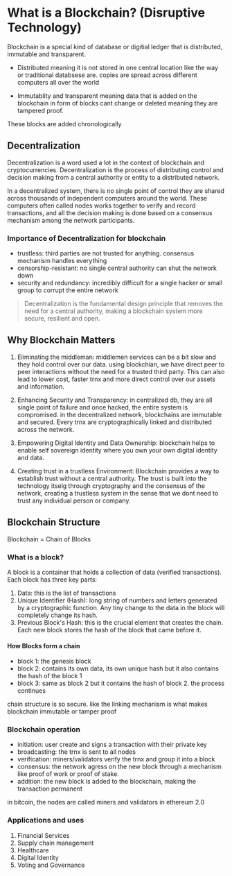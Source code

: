 # What is a Blockchain? (Disruptive Technology)

Blockchain is a special kind of database or digitial ledger that is distributed, immutable and transparent.

- Distributed meaning it is not stored in one central location like the way or traditional databsese are. copies are spread across different computers all over the world

- Immutablity and transparent meaning data that is added on the blockchain in form of blocks cant change or deleted meaning they are tampered proof.

These blocks are added chronologically

## Decentralization

Decentralization is a word used a lot in the context of blockchain and cryptocurrencies.
Decentralization is the process of distributing control and decision making from a central authority or entity to a distributed network.

In a decentralized system, there is no single point of control
they are shared across thousands of independent computers around the world. These computers often called nodes works together to verify and record transactions, and all the decision making is done based on a consensus mechanism among the network participants.

### Importance of Decentralization for blockchain

- trustless: third parties are not trusted for anything. consensus mechanism handles everything
- censorship-resistant: no single central authority can shut the network down
- security and redundancy: incredibly difficult for a single hacker or small group to corrupt the entire network

> Decentralization is the fundamental design principle that removes the need for a central authority, making a blockchain system more secure, resilient and open.

## Why Blockchain Matters

1. Eliminating the middleman: middlemen services can be a bit slow and they hold control over our data. using blockchian, we have direct peer to peer interactions without the need for a trusted third party. This can also lead to lower cost, faster trnx and more direct control over our assets and information.

2. Enhancing Security and Transparency: in centralized db, they are all single point of failure and once hacked, the entire system is compromised. in the decentralized network, blockchains are immutable and secured. Every trnx are cryptographically linked and distributed across the network.

3. Empowering Digital Identity and Data Ownership: blockchain helps to enable self sovereign identity where you own your own digital identity and data.

4. Creating trust in a trustless Environment: Blockchain provides a way to establish trust without a central authority. The trust is built into the technology itselg through cryptography and the consensus of the network, creating a trustless system in the sense that we dont need to trust any individual person or company.

## Blockchain Structure

Blockchain =  Chain of Blocks

### What is a block?

A block is a container that holds a collection of data (verified transactions). Each block has three key parts:

1. Data: this is the list of transactions
2. Unique Identifier (Hash): long string of numbers and letters generated by a cryptographic function. Any tiny change to the data in the block will completely change its hash.
3. Previous Block's Hash: this is the crucial element that creates the chain. Each new block stores the hash of the block that came before it.

#### How Blocks form a chain

- block 1: the genesis block
- block 2: contains its own data, its own unique hash but it also contains the hash of the block 1
- block 3: same as block 2 but it contains the hash of block 2. the process continues

chain structure is so secure. like the linking mechanism is what makes blockchain immutable or tamper proof

### Blockchain operation

- initiation: user create and signs a transaction with their private key
- broadcasting: the trnx is sent to all nodes
- verification: miners/validators verify the trnx and group it into a block
- consensus: the network agress on the new block through a mechanism like proof of work or proof of stake.
- addition: the new block is added to the blockchain, making the transaction permanent

in bitcoin, the nodes are called miners and validators in ethereum 2.0

### Applications and uses

1. Financial Services
2. Supply chain management
3. Healthcare
4. Digital Identity
5. Voting and Governance
